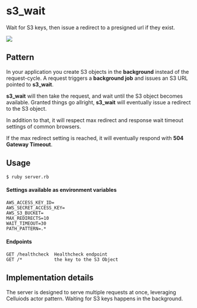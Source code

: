 # s3_wait

Wait for S3 keys, then issue a redirect to a presigned url if they exist.

![](https://cdn.shutterstock.com/shutterstock/videos/955447/thumb/1.jpg?i10c=img.resize(height:160))

## Pattern

In your application you create S3 objects in the **background** instead of the request-cycle.
A request triggers a **background job** and issues an S3 URL pointed to **s3_wait**.

**s3_wait** will then take the request, and wait until the S3 object becomes available.
Granted things go allright, **s3_wait** will eventually issue a redirect to the S3 object.

In addition to that, it will respect max redirect and response wait timeout settings of common browsers.

If the max redirect setting is reached, it will eventually respond with **504 Gateway Timeout**.

## Usage

    $ ruby server.rb

#### Settings available as environment variables

    AWS_ACCESS_KEY_ID=
    AWS_SECRET_ACCESS_KEY=
    AWS_S3_BUCKET=
    MAX_REDIRECTS=10
    WAIT_TIMEOUT=30
    PATH_PATTERN=.*

#### Endpoints

    GET /healthcheck  Healthcheck endpoint
    GET /*            the key to the S3 Object

## Implementation details

The server is designed to serve multiple requests at once, leveraging Celluiods actor pattern.
Waiting for S3 keys happens in the background.

